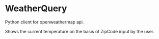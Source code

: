# WeatherQuery
Python client for openweathermap api.

Shows the current temperature on the basis of ZipCode input by the user.
